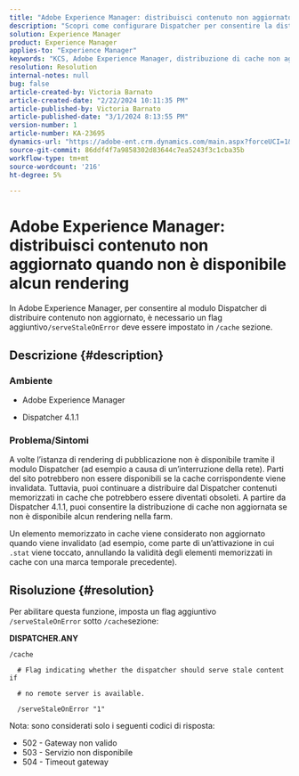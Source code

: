 ```yaml
---
title: "Adobe Experience Manager: distribuisci contenuto non aggiornato quando non è disponibile alcun rendering"
description: "Scopri come configurare Dispatcher per consentire la distribuzione di cache non aggiornata quando non è disponibile alcun rendering in Adobe Experience Manager."
solution: Experience Manager
product: Experience Manager
applies-to: "Experience Manager"
keywords: "KCS, Adobe Experience Manager, distribuzione di cache non aggiornata, distribuzione di contenuto non aggiornato, risoluzione dei problemi, risoluzione dei problemi, dispatcher, AEM"
resolution: Resolution
internal-notes: null
bug: false
article-created-by: Victoria Barnato
article-created-date: "2/22/2024 10:11:35 PM"
article-published-by: Victoria Barnato
article-published-date: "3/1/2024 8:13:55 PM"
version-number: 1
article-number: KA-23695
dynamics-url: "https://adobe-ent.crm.dynamics.com/main.aspx?forceUCI=1&pagetype=entityrecord&etn=knowledgearticle&id=d66b5c51-cfd1-ee11-9079-6045bd006295"
source-git-commit: 86ddf4f7a9858302d83644c7ea5243f3c1cba35b
workflow-type: tm+mt
source-wordcount: '216'
ht-degree: 5%

---
```


# Adobe Experience Manager: distribuisci contenuto non aggiornato quando non è disponibile alcun rendering


In Adobe Experience Manager, per consentire al modulo Dispatcher di distribuire contenuto non aggiornato, è necessario un flag aggiuntivo`/serveStaleOnError` deve essere impostato in `/cache` sezione.

## Descrizione {#description}


### <b>Ambiente</b>

- Adobe Experience Manager


- Dispatcher 4.1.1


### <b>Problema/Sintomi</b>

A volte l’istanza di rendering di pubblicazione non è disponibile tramite il modulo Dispatcher (ad esempio a causa di un’interruzione della rete). Parti del sito potrebbero non essere disponibili se la cache corrispondente viene invalidata. Tuttavia, puoi continuare a distribuire dal Dispatcher contenuti memorizzati in cache che potrebbero essere diventati obsoleti. A partire da Dispatcher 4.1.1, puoi consentire la distribuzione di cache non aggiornata se non è disponibile alcun rendering nella farm.

Un elemento memorizzato in cache viene considerato non aggiornato quando viene invalidato (ad esempio, come parte di un’attivazione in cui `.stat` viene toccato, annullando la validità degli elementi memorizzati in cache con una marca temporale precedente).


## Risoluzione {#resolution}


Per abilitare questa funzione, imposta un flag aggiuntivo `/serveStaleOnError` sotto `/cache`sezione:

<b>DISPATCHER.ANY</b>


```
/cache

  # Flag indicating whether the dispatcher should serve stale content if

  # no remote server is available.

  /serveStaleOnError "1"
```




Nota: sono considerati solo i seguenti codici di risposta:

- 502 - Gateway non valido
- 503 - Servizio non disponibile
- 504 - Timeout gateway

